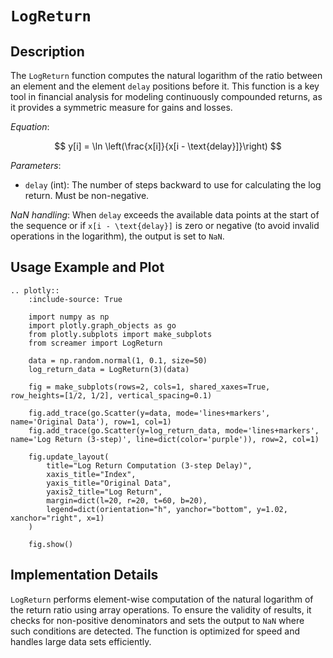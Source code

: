 # `LogReturn`

## Description

The `LogReturn` function computes the natural logarithm of the ratio between an element and the element `delay` positions before it. This function is a key tool in financial analysis for modeling continuously compounded returns, as it provides a symmetric measure for gains and losses.

*Equation*:

$$
y[i] = \ln \left(\frac{x[i]}{x[i - \text{delay}]}\right)
$$

*Parameters*:

- `delay` (int): The number of steps backward to use for calculating the log return. Must be non-negative.

*NaN handling*: When `delay` exceeds the available data points at the start of the sequence or if `x[i - \text{delay}]` is zero or negative (to avoid invalid operations in the logarithm), the output is set to `NaN`.

## Usage Example and Plot

```{eval-rst}
.. plotly::
    :include-source: True

    import numpy as np
    import plotly.graph_objects as go
    from plotly.subplots import make_subplots
    from screamer import LogReturn

    data = np.random.normal(1, 0.1, size=50)
    log_return_data = LogReturn(3)(data)

    fig = make_subplots(rows=2, cols=1, shared_xaxes=True, row_heights=[1/2, 1/2], vertical_spacing=0.1)

    fig.add_trace(go.Scatter(y=data, mode='lines+markers', name='Original Data'), row=1, col=1)
    fig.add_trace(go.Scatter(y=log_return_data, mode='lines+markers', name='Log Return (3-step)', line=dict(color='purple')), row=2, col=1)

    fig.update_layout(
        title="Log Return Computation (3-step Delay)",
        xaxis_title="Index",
        yaxis_title="Original Data",
        yaxis2_title="Log Return",
        margin=dict(l=20, r=20, t=60, b=20),
        legend=dict(orientation="h", yanchor="bottom", y=1.02, xanchor="right", x=1)
    )

    fig.show()
```

## Implementation Details

`LogReturn` performs element-wise computation of the natural logarithm of the return ratio using array operations. To ensure the validity of results, it checks for non-positive denominators and sets the output to `NaN` where such conditions are detected. The function is optimized for speed and handles large data sets efficiently.